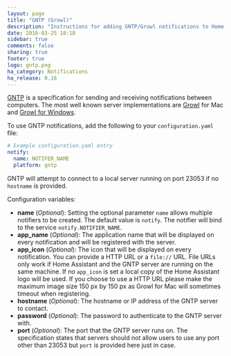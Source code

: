 ```yaml
---
layout: page
title: "GNTP (Growl)"
description: "Instructions for adding GNTP/Growl notifications to Home Assistant."
date: 2016-03-25 18:18
sidebar: true
comments: false
sharing: true
footer: true
logo: gntp.png
ha_category: Notifications
ha_release: 0.16
---
```



[GNTP](http://www.growlforwindows.com/gfw/help/gntp.aspx) is a specification for sending and receiving notifications between computers. The most well known server implementations are [Growl](http://growl.info) for Mac and [Growl for Windows](http://www.growlforwindows.com/gfw/).

To use GNTP notifications, add the following to your `configuration.yaml` file:

```yaml
# Example configuration.yaml entry
notify:
  name: NOTIFER_NAME
  platform: gntp
```

GNTP will attempt to connect to a local server running on port 23053 if no `hostname` is provided.

Configuration variables:

- **name** (*Optional*): Setting the optional parameter `name` allows multiple notifiers to be created. The default value is `notify`. The notifier will bind to the service `notify.NOTIFIER_NAME`.
- **app_name** (*Optional*): The application name that will be displayed on every notification and will be registered with the server.
- **app_icon** (*Optional*): The icon that will be displayed on every notification. You can provide a HTTP URL or a `file://` URL. File URLs only work if Home Assistant and the GNTP server are running on the same machine. If no `app_icon` is set a local copy of the Home Assistant logo will be used. If you choose to use a HTTP URL please make the maximum image size 150 px by 150 px as Growl for Mac will sometimes timeout when registering.
- **hostname** (*Optional*): The hostname or IP address of the GNTP server to contact.
- **password** (*Optional*): The password to authenticate to the GNTP server with.
- **port** (*Optional*): The port that the GNTP server runs on. The specification states that servers should not allow users to use any port other than 23053 but `port` is provided here just in case.
